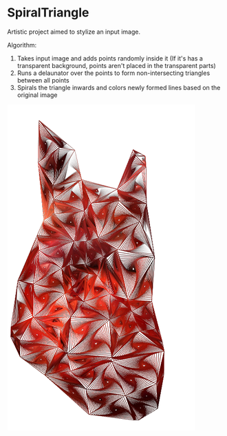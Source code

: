 # SpiralTriangle

Artistic project aimed to stylize an input image.

Algorithm:
1. Takes input image and adds points randomly inside it (If it's has a transparent background, points aren't placed in the transparent parts)
2. Runs a delaunator over the points to form non-intersecting triangles between all points
3. Spirals the triangle inwards and colors newly formed lines based on the original image

![Permissions/Features](https://github.com/m-barneto/SpiralTriangle/blob/main/SpiralTriangle/output.png)